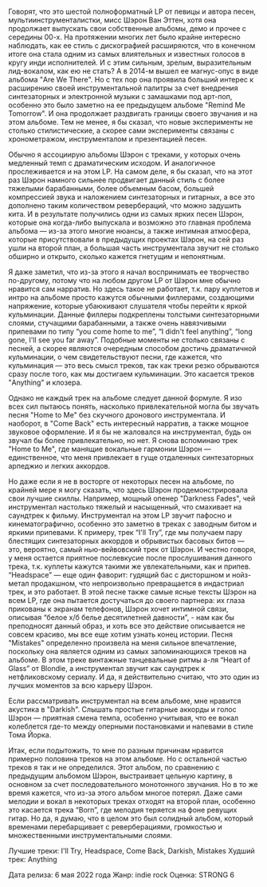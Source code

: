 Говорят, что это шестой полноформатный LP от певицы и автора песен, мультиинструменталистки, мисс Шэрон Ван Эттен, хотя она продолжает выпускать свои собственные альбомы, демо и прочее с середины 00-х. На протяжении многих лет было крайне интересно наблюдать, как ее стиль с дискографией расширяются, что в конечном итоге она стала одним из самых влиятельных и известных голосов в кругу инди исполнителей. И с этим сильным, зрелым, выразительным лид-вокалом, как ею не стать? А в 2014-м вышел ее магнус-опус в виде альбома "Are We There". Но с тех пор она проявила больший интерес к расширению своей инструментальной палитры за счет внедрения синтезаторных и электронной музыки с замашками под арт-поп, особенно это было заметно на ее предыдущем альбоме "Remind Me Tomorrow". И она продолжает раздвигать границы своего звучания и на этом альбоме. Тем не менее, я бы сказал, что новые эксперименты не столько стилистические, а скорее сами эксперименты связаны с хронометражом, инструменталом и презентацией песен.

Обычно я ассоциирую альбомы Шэрон с треками, у которых очень медленный темп с драматическим исходом. И аналогичное прослеживается и на этом LP. На самом деле, я бы сказал, что на этот раз Шэрон намного сильнее продвигает данный стиль с более тяжелыми барабанными, более объемным басом, большей компрессией звука и наложением синтезаторных и гитарных, а все это дополнено таким количеством ревербераций, что можно задушить кита. И в результате получились одни из самых ярких песен Шэрон, которые она когда-либо выпускала и возможно это главная проблема альбома — из-за этого многие нюансы, а также интимная атмосфера, которые присутствовали в предыдущих проектах Шэрон, на сей раз ушли на второй план, а большая часть инструментала звучит не столько обширно и открыто, сколько кажется гнетущим и непонятным.

Я даже заметил, что из-за этого я начал воспринимать ее творчество по-другому, потому что на любом другом LP от Шэрон мне обычно нравится сам нарратив. Но здесь такое не работает, т.к. пару куплетов и интро на альбоме просто кажутся обычными филлерами, создающими напряжение, которые убаюкивают слушателя чтобы перейти к яркой кульминации. Данные филлеры подкреплены толстыми синтезаторными слоями, стучащими барабанными, а также очень навязчивыми припевами по типу “you come home to me”, “I didn't feel anything”, “long gone, I'll see you far away”. Подобные моменты не столько связаны с песней, а скорее являются очередным способом достичь драматичной кульминации, о чем свидетельствуют песни, где кажется, что кульминация — это весь смысл треков, так как треки резко обрываются сразу после того, как мы достигаем кульминации. Это касается треков "Anything" и клозера.

Однако не каждый трек на альбоме следует данной формуле. Я изо всех сил пытаюсь понять, насколько привлекательной могла бы звучать песня "Home to Me" без скучного дронового инструментала. И наоборот, в "Come Back" есть интересный нарратив, а также мощное звуковое оформление. И я бы не жаловался на инструментал, будь он звучал бы более привлекательно, но нет. Я снова вспоминаю трек "Home to Me", где манящие вокальные гармонии Шэрон — единственное, что меня привлекает в гуще отдаленных синтезаторных арпеджио и легких аккордов.

Но даже если я не в восторге от некоторых песен на альбоме, по крайней мере я могу сказать, что здесь Шэрон продемонстрировала свои лучшие скиллы. Например, мощный опенер "Darkness Fades", чей инструментал настолько тяжелый и насыщенный, что смахивает на саундтрек к фильму. Инструментал на этом LP звучит пафосно и кинематографично, особенно это заметно в треках с заводным битом и яркими припевами. К примеру, трек “I'll Try”, где мы получаем пару блестящих синтезаторных аккордов и обрывистых басовых битов — это, вероятно, самый нью-вейвовский трек от Шэрон. И честно говоря, у меня остается приятное послевкусие после прослушивания данного трека, т.к. куплеты кажутся такими же увлекательными, как и припев. “Headspace” — еще один фаворит: гудящий бас с дисторшном и нойз-метал продакшном, что непроизвольно превращается в индастриал трек, и это работает. В этой песне также самые ясные тексты Шэрон на всем LP, где она пытается достучаться до своего партнера: их глаза прикованы к экранам телефонов, Шэрон хочет интимной связи, описывая “белое х/б белье десятилетней давности”, - нам как бы преподносят данный образ, и хоть все это действие описывается не совсем красиво, мы все еще хотим узнать конец истории. Песня "Mistakes" определенно произвела на меня сильное впечатление, поскольку она является одним из самых запоминающихся треков на альбоме. В этом треке винтажные танцевальные ритмы а-ля “Heart of Glass” от Blondie, а инструментал звучит как саундтрек к нетфликовскому сериалу. И да, я действительно считаю, что это один из лучших моментов за всю карьеру Шэрон.

Если рассматривать инструментал на всем альбоме, мне нравится акустика в "Darkish". Слышать простые гитарные аккорды и голос Шэрон — приятная смена темпа, особенно учитывая, что ее вокал колеблется где-то между оперными постановками и напевами в стиле Тома Йорка.

Итак, если подытожить, то мне по разным причинам нравится примерно половина треков на этом альбоме. Но с остальной частью треков я так и не определился. Этот альбом, по сравнению с предыдущим альбомом Шэрон, выстраивает цельную картину, в основном за счет последовательного монотонного звучания. Но в то же время кажется, что из-за этого альбом многое потерял. Даже сами мелодии и вокал в некоторых треках отходят на второй план, особенно это касается трека “Born”, где мелодия теряется на фоне ревущих гитар. Но да, я думаю, что в целом это был солидный альбом, который временами перебарщивает с реверберациями, громкостью и множественными инструментальными слоями.

Лучшие треки: I'll Try, Headspace, Come Back, Darkish, Mistakes
Худший трек: Anything

Дата релиза: 6 мая 2022 года
Жанр: indie rock
Оценка: STRONG 6

